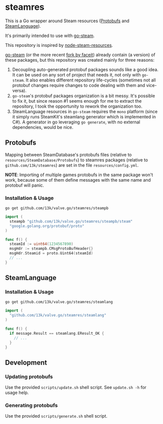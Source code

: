 # steamres

This is a Go wrapper around Steam resources
([Protobufs](https://github.com/SteamDatabase/Protobufs) and
[SteamLanguage](https://github.com/SteamRE/SteamKit/tree/master/Resources/SteamLanguage)).

It's primarily intended to use with [go-steam](https://github.com/13k/go-steam).

This repository is inspired by
[node-steam-resources](https://github.com/seishun/node-steam-resources).

[go-steam](https://github.com/Philipp15b/go-steam) (or the more recent
[fork by faceit](https://github.com/faceit/go-steam)) already contain (a version) of
these packages, but this repository was created mainly for three reasons:

1. Decoupling auto-generated protobuf packages sounds like a good idea. It can be used on any sort
   of project that needs it, not only with `go-steam`. It also enables different repository
   life-cycles (sometimes not all protobuf changes require changes to code dealing with them and
   vice-versa).
2. `go-steam`'s protobuf packages organization is a bit messy. It's possible to fix it, but since
   reason #1 seems enough for me to extract the repository, I took the opportunity to rework the
   organization too.
3. SteamLanguage resources in `go-steam` requires the `mono` platform (since it simply runs
   SteamKit's steamlang generator which is implemented in C#).
   A generator in go leveraging `go generate`, with no external dependencies, would be nice.

## Protobufs

Mapping between SteamDatabase's protobufs files (relative to `resources/SteamDatabase/Protobufs`) to
steamres packages (relative to `github.com/13k/steamres`) are set in the file
`resources/config.yml`.

**NOTE**: Importing of multiple games protobufs in the same package won't work, because some of them
define messages with the same name and protobuf will panic.

### Installation & Usage

`go get github.com/13k/valve.go/steamres/steampb`

```go
import (
  steampb "github.com/13k/valve.go/steamres/steampb/steam"
  "google.golang.org/protobuf/proto"
)

func f() {
  steamId := uint64(1234567890)
  msgHdr := steampb.CMsgProtoBufHeader{}
  msgHdr.Steamid = proto.Uint64(steamId)
  // ...
}
```

## SteamLanguage

### Installation & Usage

`go get github.com/13k/valve.go/steamres/steamlang`

```go
import (
  "github.com/13k/valve.go/steamres/steamlang"
)

func f() {
  if message.Result == steamlang.EResult_OK {
    // ...
  }
}
```

## Development

### Updating protobufs

Use the provided `scripts/update.sh` shell script. See `update.sh -h` for usage help.

### Generating protobufs

Use the provided `scripts/generate.sh` shell script.
